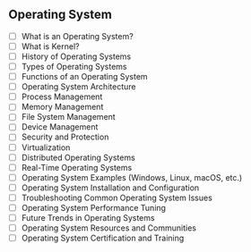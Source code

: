 ## Operating System

- [ ] What is an Operating System?  
- [ ] What is Kernel?
- [ ] History of Operating Systems
- [ ] Types of Operating Systems
- [ ] Functions of an Operating System
- [ ] Operating System Architecture
- [ ] Process Management
- [ ] Memory Management
- [ ] File System Management
- [ ] Device Management
- [ ] Security and Protection
- [ ] Virtualization
- [ ] Distributed Operating Systems
- [ ] Real-Time Operating Systems
- [ ] Operating System Examples (Windows, Linux, macOS, etc.)
- [ ] Operating System Installation and Configuration
- [ ] Troubleshooting Common Operating System Issues
- [ ] Operating System Performance Tuning
- [ ] Future Trends in Operating Systems
- [ ] Operating System Resources and Communities
- [ ] Operating System Certification and Training